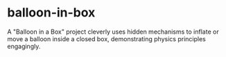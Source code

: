 # balloon-in-box
A "Balloon in a Box" project cleverly uses hidden mechanisms to inflate or move a balloon inside a closed box, demonstrating physics principles engagingly.
